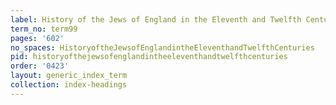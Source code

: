 ```yaml
---
label: History of the Jews of England in the Eleventh and Twelfth Centuries
term_no: term99
pages: '602'
no_spaces: HistoryoftheJewsofEnglandintheEleventhandTwelfthCenturies
pid: historyofthejewsofenglandintheeleventhandtwelfthcenturies
order: '0423'
layout: generic_index_term
collection: index-headings
---
```

